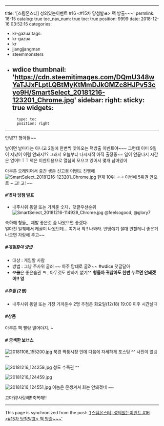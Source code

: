 
---
title: '[스팀몬스터] 성의있는이벤트 #16 <#15차 당첨발표> 팩 방출~~~'
permlink: 16-15
catalog: true
toc_nav_num: true
toc: true
position: 9999
date: 2018-12-16 03:52:15
categories:
- kr-gazua
tags:
- kr-gazua
- kr
- jjangjjangman
- steemmonsters
- wdice
thumbnail: 'https://cdn.steemitimages.com/DQmU348wYaTJJxFLptLQBtMyKtMmDJkGMZc8HJPv53cyo9H/SmartSelect_20181216-123201_Chrome.jpg'
sidebar:
    right:
        sticky: true
widgets:
    -
        type: toc
        position: right
---


안녕?? 형아들~~

날이면 날마다는 아니고 2일에 한번씩 찿아오는 
팩방출 이벤트야~~~
그런데 이미 9일이 지났어
이럼 안돼지?? 그래서 오늘부터 다시시작
아직 출장중~~ 일이 안끝나서 시간은 없어!! T T
팩은 이벤트용으로 열심히 모으고 있어서
몇개 남아있어


아무튼 오래되어서 중간 생존 신고겸 이벤트 진행해
![SmartSelect_20181216-123201_Chrome.jpg](https://cdn.steemitimages.com/DQmU348wYaTJJxFLptLQBtMyKtMmDJkGMZc8HJPv53cyo9H/SmartSelect_20181216-123201_Chrome.jpg)
현재 10위 ㅋㅋ 이번에 5위권 안으로 ~ 고! 고! ~~




#### #15차 당첨 발표
- 내주사위 동일 또는 가까운 숫자，댓글우선순위
![SmartSelect_20181216-114929_Chrome.jpg](https://cdn.steemitimages.com/DQmcbKzin8qQF7kmbovAxokhXYj9VrqTXp9ErmPMeenGQ4H/SmartSelect_20181216-114929_Chrome.jpg)
  @feelsogood, @glory7

축하해 형들,,, 제발 좋은것 좀 나왔으면 좋겠다.  
얼마전 일퀘에서 레골이 나왔던데... 여기서 팍!! 나와라.
반띵얘기 절대 안할테니 좋은거 나오면 자랑해 주고~~


##### #게임참여 방법
- 대상 : 게임할 사람
- 방법 : 그냥 주사위 굴러 ~~ 아주 맘데로 굴려~~  #wdice 댓글달아
- ~~보클~~은 좋은습관 ㅋ , 아무것도 안하기 없기^^
  **형들아 귀찮아도 한번 누르면 안돼겠어!! 엉**

##### #추첨 (2명)
-  내주사위 동일 또는 가장 가까운수 2명
추첨은 화요일(12/18) 19:00 이후 시간날때

#### #상품
아무튼 팩 빨랑 벌어야지. ~


#### # 궁색한 보너스
![20181108_155200.jpg](https://cdn.steemitimages.com/DQmQcGjoSN6L7sLKARWXznRnLWVGuRBFPVfNqaCDxFSzjtC/20181108_155200.jpg)
북경 짝퉁시장 인데 다음에 자세하게 포스팅 ^^
사진이 없넹^^

![20181216_124259.jpg](https://cdn.steemitimages.com/DQmRDCVUQCpo61QZY4BvPjzBPkPbouNKZmrErm5JLb6c3NH/20181216_124259.jpg)
청도 수족관 ^^


![20181216_124459.jpg](https://cdn.steemitimages.com/DQmYKbBmFGgHWqMrYViXAfdSmxCKrd5z3kXmP6XpkS9JRud/20181216_124459.jpg)

![20181216_124551.jpg](https://cdn.steemitimages.com/DQmX7gPiPhaUDY2qQEu8UxSNfP8WfJpgir1uyiXjn3WxwMy/20181216_124551.jpg)
이놈은 몬생겨셔 회는 안돼겠네 ~~



고마워!사랑해!!축복해!!

- - -

This page is synchronized from the post: ['[스팀몬스터] 성의있는이벤트 #16 <#15차 당첨발표> 팩 방출~~~'](https://steemit.com/@kibumh/16-15)
